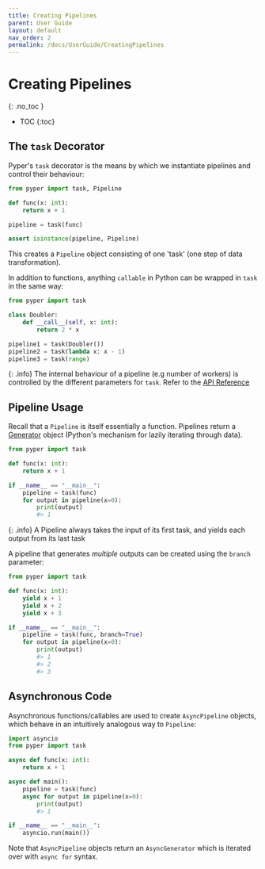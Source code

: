 ```yaml
---
title: Creating Pipelines
parent: User Guide
layout: default
nav_order: 2
permalink: /docs/UserGuide/CreatingPipelines
---
```


# Creating Pipelines
{: .no_toc }

* TOC
{:toc}

## The `task` Decorator

Pyper's `task` decorator is the means by which we instantiate pipelines and control their behaviour:

```python
from pyper import task, Pipeline

def func(x: int):
    return x + 1

pipeline = task(func)

assert isinstance(pipeline, Pipeline)
```

This creates a `Pipeline` object consisting of one 'task' (one step of data transformation). 

In addition to functions, anything `callable` in Python can be wrapped in `task` in the same way:

```python
from pyper import task

class Doubler:
    def __call__(self, x: int):
        return 2 * x

pipeline1 = task(Doubler())
pipeline2 = task(lambda x: x - 1)
pipeline3 = task(range)
```

{: .info}
The internal behaviour of a pipeline (e.g number of workers) is controlled by the different parameters for `task`. Refer to the [API Reference](../ApiReference/task)

## Pipeline Usage

Recall that a `Pipeline` is itself essentially a function. Pipelines return a [Generator](https://wiki.python.org/moin/Generators) object (Python's mechanism for lazily iterating through data).

```python
from pyper import task

def func(x: int):
    return x + 1

if __name__ == "__main__":
    pipeline = task(func)
    for output in pipeline(x=0):
        print(output)
        #> 1
```

{: .info}
A Pipeline always takes the input of its first task, and yields each output from its last task

A pipeline that generates _multiple_ outputs can be created using the `branch` parameter:

```python
from pyper import task

def func(x: int):
    yield x + 1
    yield x + 2
    yield x + 3

if __name__ == "__main__":
    pipeline = task(func, branch=True)
    for output in pipeline(x=0):
        print(output)
        #> 1
        #> 2
        #> 3
```

## Asynchronous Code

Asynchronous functions/callables are used to create `AsyncPipeline` objects, which behave in an intuitively analogous way to `Pipeline`:

```python
import asyncio
from pyper import task

async def func(x: int):
    return x + 1

async def main():
    pipeline = task(func)
    async for output in pipeline(x=0):
        print(output)
        #> 1

if __name__ == "__main__":
    asyncio.run(main())
```

Note that `AsyncPipeline` objects return an `AsyncGenerator` which is iterated over with `async for` syntax.